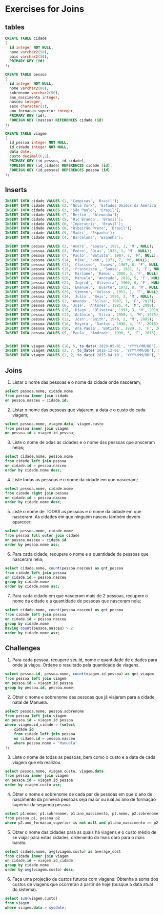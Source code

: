# Exercises for Joins

## tables

```sql
CREATE TABLE cidade
(
  id integer NOT NULL,
  nome varchar2(50),
  pais varchar2(50),
  PRIMARY KEY (id)
);

CREATE TABLE pessoa
(
  id integer NOT NULL,
  nome varchar2(80),
  sobrenome varchar2(50),
  ano_nascimento integer,
  nasceu integer,
  sexo character(1),
  ano_formacao_superior integer,
  PRIMARY KEY (id),
  FOREIGN KEY (nasceu) REFERENCES cidade (id)
);

CREATE TABLE viagem
(
  id_pessoa integer NOT NULL,
  id_cidade integer NOT NULL,
  data date,
  custo decimal(6,2),
  PRIMARY KEY (id_pessoa, id_cidade),
  FOREIGN KEY (id_cidade) REFERENCES cidade (id),
  FOREIGN KEY (id_pessoa) REFERENCES pessoa (id)
);
```

## Inserts

```sql
INSERT INTO cidade VALUES (1, 'Campinas', 'Brasil');
INSERT INTO cidade VALUES (2, 'Nova York', 'Estados Unidos da América');
INSERT INTO cidade VALUES (3, 'São Paulo', 'Brasil');
INSERT INTO cidade VALUES (7, 'Berlim', 'Alemanha');
INSERT INTO cidade VALUES (5, 'Rio Branco', 'Brasil');
INSERT INTO cidade VALUES (6, 'Imperatriz', 'Brasil');
INSERT INTO cidade VALUES (8, 'Ribeirão Preto', 'Brasil');
INSERT INTO cidade VALUES (9, 'Madri', 'Espanha');
INSERT INTO cidade VALUES (4, 'Barcelona', 'Espanha');

INSERT INTO pessoa VALUES (2, 'André', 'Sousa', 1981, 1, 'M', NULL);
INSERT INTO pessoa VALUES (3, 'Pedro', 'Dias', 1935, 1, 'M', NULL);
INSERT INTO pessoa VALUES (7, 'Paulo', 'Batista', 1987, 8, 'M', NULL);
INSERT INTO pessoa VALUES (14, 'Mike', 'Von', 1971, 7, 'M', NULL);
INSERT INTO pessoa VALUES (13, 'Clarisse', 'Lopes', 1967, 8, 'F', NULL);
INSERT INTO pessoa VALUES (15, 'Franscisca', 'Sousa', 1981, 3, 'F', NULL);
INSERT INTO pessoa VALUES (17, 'Mariane', 'Ramos', 2000, 3, 'F', NULL);
INSERT INTO pessoa VALUES (20, 'Manuela', 'Andrade', 2010, 5, 'F', NULL);
INSERT INTO pessoa VALUES (21, 'Ingrid', 'Oliveira', 1960, 6, 'F', NULL);
INSERT INTO pessoa VALUES (22, 'Emanuel', 'Duarte', 1972, 8, 'M', NULL);
INSERT INTO pessoa VALUES (25, 'Simone', 'Veloso', 1952, 1, 'F', NULL);
INSERT INTO pessoa VALUES (34, 'Julio', 'Reis', 1985, 3, 'M', NULL);
INSERT INTO pessoa VALUES (1, 'Amanda', 'Silva', 1987, 1, 'F', 2013);
INSERT INTO pessoa VALUES (6, 'José', 'Antunes', 1985, 4, 'M', 2009);
INSERT INTO pessoa VALUES (10, 'Diego', 'Oliveira', 1993, 3, 'M', 2018);
INSERT INTO pessoa VALUES (11, 'Antônio', 'Silva', 1950, 4, 'M', 1975);
INSERT INTO pessoa VALUES (12, 'Josh', 'Smith', 1978, 2, 'M', 2005);
INSERT INTO pessoa VALUES (16, 'Mayara', 'Santos', 1990, 4, 'F', 2015);
INSERT INTO pessoa VALUES (50, 'Ana Paula', 'Batista', 1989, 3, 'F', 2014);
INSERT INTO pessoa VALUES (5, 'Paula', 'Andrade', 1990, 5, 'F', 2013);


INSERT INTO viagem VALUES (10, 5, to_date('2020-05-01', 'YYYY/MM/DD'), 2000);
INSERT INTO viagem VALUES (2, 7, to_date('2018-12-01', 'YYYY/MM/DD'), 5000);
INSERT INTO viagem VALUES (1, 2, to_date('2015-04-10', 'YYYY/MM/DD'), 3000);
```

## Joins

1. Listar o nome das pessoas e o nome da cidade onde nasceram;

```sql
select pessoa.nome, cidade.nome
from pessoa inner join cidade
on pessoa.nasceu = cidade.id;
```

2. Listar o nome das pessoas que viajaram, a data e o custo de cada viagem;

```sql
select pessoa.nome, viagem.data, viagem.custo
from pessoa inner join viagem
on pessoa.id = viagem.id_pessoa;
```

3. Liste o nome de odas as cidades e o nome das pessoas que ansceram nelas;

```sql
select cidade.nome, pessoa.nome
from cidade left join pessoa
on cidade.id = pessoa.nasceu
order by cidade.nome desc;
```

4. Liste todas as pessoas e o nome da cidade em que nasceram;

```sql
select pessoa.nome, cidade.nome
from cidade right join pessoa
on cidade.id = pessoa.nasceu
order by cidade.nome desc;
```

5. Liste o nome de TODAS as pessoas e o nome da cidade em que nasceram. As cidades em que ninguém nasceu também devem aparecer;

```sql
select pessoa.nome, cidade.nome
from pessoa full outer join cidade
on pessoa.nasceu = cidade.id
order by pessoa.nome asc;
```

6. Para cada cidade, recupere o nome e a quantidade de pessoas que nasceram nela;

```sql
select cidade.nome, count(pessoa.nasceu) as qnt_pessoa
from cidade left join pessoa
on cidade.id = pessoa.nasceu
group by cidade.nome
order by cidade.nome asc;
```

7. Para cada cidade em que nasceram mais de 2 pessoas, recupere o nome da cidade e a quantidade de pessoas que nasceram nela;

```sql
select cidade.nome, count(pessoa.nasceu) as qnt_pessoa
from cidade left join pessoa
on cidade.id = pessoa.nasceu
group by cidade.nome
having count(pessoa.nasceu) > 2
order by cidade.nome asc;
```

## Challenges

1. Para cada pessoa, recupere seu id, nome e quantidade de cidades para onde já viajou. Ordene o resultado pela quantidade de viagens.

```sql
select pessoa.id, pessoa.nome, count(viagem.id_pessoa) as qnt_viagem
from pessoa left join viagem
on pessoa.id = viagem.id_pessoa
group by pessoa.id, pessoa.nome;
```

2. Obter o nome e sobrenome das pessoas que já viajaram para a cidade natal de Manuela.

```sql
select pessoa.nome, pessoa.sobrenome
from pessoa left join viagem
on pessoa.id = viagem.id_pessoa
where viagem.id_cidade = (select
    cidade.id
	from cidade left join pessoa
	on cidade.id = pessoa.nasceu
	where pessoa.nome = 'Manuela'
);
```

3. Liste o nome de todas as pessoas, bem como o custo e a data de cada viagem que ela realizou.

```sql
select pessoa.nome, viagem.custo, viagem.data
from pessoa inner join viagem
on pessoa.id = viagem.id_pessoa
order by viagem.custo asc;
```

4. Obter o nome e sobrenome de cada par de pessoas em que o ano de nascimento da primeira pessoas seja maior ou iual ao ano de formação superior da segunda pessoa.

```sql
select p1.nome, p1.sobrenome, p1.ano_nascimento, p2.nome, p2.sobrenome, p2.ano_formacao_superior
from pessoa p1, pessoa p2
where p2.ano_formacao_superior is not null and p1.ano_nascimento >= p2.ano_formacao_superior;
```

5. Obter o nome das cidades para as quais há viagens e o custo médio de se viajar para estas cidades, ordenando do mais caro para o mais barato.

```sql
select cidade.nome, avg(viagem.custo) as average_cost
from cidade inner join viagem
on cidade.id = viagem.id_cidade
group by cidade.nome
order by avg(viagem.custo) desc;
```

6. Faça uma projeção de custos futuros com viagens: Obtenha a soma dos custos de viagens que ocorrerão a partir de hoje (busque a data atual do sistema).

```sql
select sum(viagem.custo)
from viagem
where viagem.data > sysdate;

```
